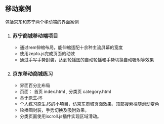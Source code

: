 ## 移动案例

包括京东和苏宁两个移动端的界面案例

1. ### 苏宁商城移动端项目

   + 通过rem伸缩布局，能伸缩适配十余种主流屏幕的宽度
   + 使用zepto.js完成页面的动效
   + 通过手写手势封装，达到轮播图的自动轮播和手势切换自动吸附等效果

2. ### 京东移动商城练习

   + 界面百分比布局
   + 页面： 首页 index.html , 分类页 category.html
   + 基于原生JS
   + 个人练习原生JS的小项目，仿京东商城页面效果，顶部搜索栏随滑动变色
   + 轮播图封装，手势切换及吸附效果。
   + 分类页面使用iscroll.js插件实现区域滑动。